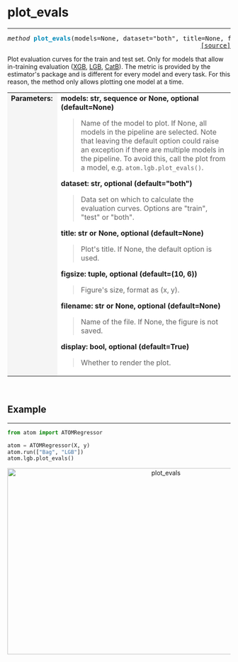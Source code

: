 # plot_evals
------------

<pre><em>method</em> <strong style="color:#008AB8">plot_evals</strong>(models=None, dataset="both", title=None, figsize=(10, 6), filename=None, display=True)
<div align="right"><a href="https://github.com/tvdboom/ATOM/blob/master/atom/plots.py#L865">[source]</a></div></pre>
Plot evaluation curves for the train and test set. Only for models that allow
 in-training evaluation ([XGB](../../models/xgb), [LGB](../../models/lgb),
 [CatB](../../models/catb)). The metric is provided by the estimator's
 package and is different for every model and every task. For this reason, the
 method only allows plotting one model at a time.
<table width="100%">
<tr>
<td width="15%" style="vertical-align:top; background:#F5F5F5;"><strong>Parameters:</strong></td>
<td width="75%" style="background:white;">
<strong>models: str, sequence or None, optional (default=None)</strong>
<blockquote>
Name of the model to plot. If None, all models in the pipeline are selected. Note
 that leaving the default option could raise an exception if there are multiple
 models in the pipeline. To avoid this, call the plot from a model, e.g. <code>atom.lgb.plot_evals()</code>.
</blockquote>
<strong>dataset: str, optional (default="both")</strong>
<blockquote>
Data set on which to calculate the evaluation curves. Options
 are "train", "test" or "both".
</blockquote>
<strong>title: str or None, optional (default=None)</strong>
<blockquote>
Plot's title. If None, the default option is used.
</blockquote>
<strong>figsize: tuple, optional (default=(10, 6))</strong>
<blockquote>
Figure's size, format as (x, y).
</blockquote>
<strong>filename: str or None, optional (default=None)</strong>
<blockquote>
Name of the file. If None, the figure is not saved.
</blockquote>
<strong>display: bool, optional (default=True)</strong>
<blockquote>
Whether to render the plot.
</blockquote>
</tr>
</table>
<br />



## Example
----------

```python
from atom import ATOMRegressor

atom = ATOMRegressor(X, y)
atom.run(["Bag", "LGB"])
atom.lgb.plot_evals()
```
<div align="center">
    <img src="../../../img/plots/plot_evals.png" alt="plot_evals" width="700" height="420"/>
</div>

